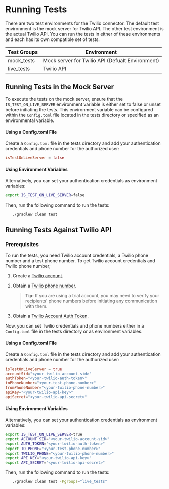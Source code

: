 # Running Tests

There are two test environments for the Twilio connector. The default test environment is the mock server for Twilio API. The other test environment is the actual Twilio API. You can run the tests in either of these environments and each has its own compatible set of tests.

Test Groups | Environment
---| ---
mock_tests | Mock server for Twilio API (Defualt Environment)
live_tests | Twilio API

## Running Tests in the Mock Server

To execute the tests on the mock server, ensure that the `IS_TEST_ON_LIVE_SERVER` environment variable is either set to false or unset before initiating the tests. This environment variable can be configured within the `Config.toml` file located in the tests directory or specified as an environmental variable.

#### Using a Config.toml File

Create a `Config.toml` file in the tests directory and add your authentication credentials and phone number for the authorized user:

```toml
isTestOnLiveServer = false
```

#### Using Environment Variables

Alternatively, you can set your authentication credentials as environment variables:
```bash
export IS_TEST_ON_LIVE_SERVER=false
```

Then, run the following command to run the tests:
```bash
   ./gradlew clean test
```

## Running Tests Against Twilio API

### Prerequisites

To run the tests, you need Twilio account credentials, a Twilio phone number and a test phone number. To get Twilio account credentials and Twilio phone number;

1. Create a [Twilio account](https://www.twilio.com/).

2. Obtain a [Twilio phone number](https://support.twilio.com/hc/en-us/articles/223136107-How-does-Twilio-s-Free-Trial-work-).

    > **Tip:** If you are using a trial account, you may need to verify your recipients' phone numbers before initiating any communication with them.

3. Obtain a [Twilio Account Auth Token](https://support.twilio.com/hc/en-us/articles/223136027-Auth-Tokens-and-How-to-Change-Them).

Now, you can set Twilio credentials and phone numbers either in a `Config.toml` file in the tests directory or as environment variables.

#### Using a Config.toml File

Create a `Config.toml` file in the tests directory and add your authentication credentials and phone number for the authorized user:

```toml
isTestOnLiveServer = true
accountSid="<your-twilio-account-sid>"
authToken="<your-twilio-auth-token>"
toPhoneNumber="<your-test-phone-number>"
fromPhoneNumber="<your-twilio-phone-number>"
apiKey="<your-twilio-api-key>"
apiSecret="<your-twilio-api-secret>"
```

#### Using Environment Variables

Alternatively, you can set your authentication credentials as environment variables:
```bash
export IS_TEST_ON_LIVE_SERVER=true
export ACCOUNT_SID="<your-twilio-account-sid>"
export AUTH_TOKEN="<your-twilio-auth-token>"
export TO_PHONE="<your-test-phone-number>"
export TWILIO_PHONE="<your-twilio-phone-number>"
export API_KEY="<your-twilio-api-key>"
export API_SECRET="<your-twilio-api-secret>"
```

Then, run the following command to run the tests:
```bash
   ./gradlew clean test -Pgroups="live_tests"
```
